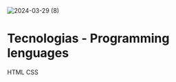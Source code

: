 ![2024-03-29 (8)](https://github.com/faFacundoAguilar/Hello-world-/assets/124779712/e9c88c0a-2920-4c35-afc3-3cd76a7cdfdc)
# Tecnologias - Programming lenguages
HTML
CSS
